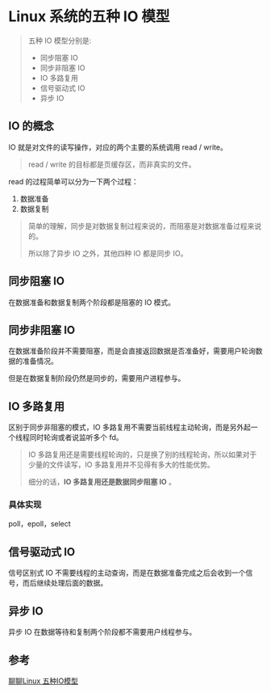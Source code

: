 # Linux 系统的五种 IO 模型

> 五种 IO 模型分别是:
>
> - 同步阻塞 IO
> - 同步非阻塞 IO
> -  IO 多路复用
> - 信号驱动式 IO
> - 异步 IO





## IO 的概念

IO 就是对文件的读写操作，对应的两个主要的系统调用 read / write。

> read / write 的目标都是页缓存区，而非真实的文件。

read 的过程简单可以分为一下两个过程：

1. 数据准备
2. 数据复制

> 简单的理解，同步是对数据复制过程来说的，而阻塞是对数据准备过程来说的。
>
> 所以除了异步 IO 之外，其他四种 IO 都是同步 IO。

## 同步阻塞 IO

在数据准备和数据复制两个阶段都是阻塞的 IO 模式。

## 同步非阻塞 IO

在数据准备阶段并不需要阻塞，而是会直接返回数据是否准备好，需要用户轮询数据的准备情况。

但是在数据复制阶段仍然是同步的，需要用户进程参与。

## IO 多路复用

区别于同步非阻塞的模式，IO 多路复用不需要当前线程主动轮询，而是另外起一个线程同时轮询或者说监听多个 fd。

> IO 多路复用还是需要线程轮询的，只是换了别的线程轮询，所以如果对于少量的文件读写，IO 多路复用并不见得有多大的性能优势。
>
> 细分的话，**IO 多路复用还是数据同步阻塞 IO** 。



### 具体实现

poll，epoll，select

## 信号驱动式 IO

信号区别式 IO 不需要线程的主动查询，而是在数据准备完成之后会收到一个信号，而后继续处理后面的数据。

## 异步 IO

异步 IO 在数据等待和复制两个阶段都不需要用户线程参与。

## 参考

[聊聊Linux 五种IO模型](https://www.jianshu.com/p/486b0965c296)